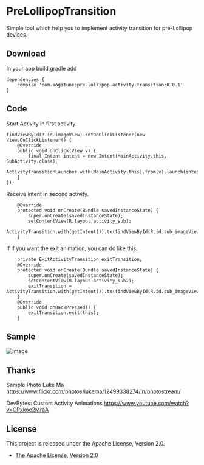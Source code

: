 # PreLollipopTransition
Simple tool which help you to implement activity transition for pre-Lollipop devices.

## Download
In your app build.gradle add

```
dependencies {
    compile 'com.kogitune:pre-lollipop-activity-transition:0.0.1'
}
```

## Code
Start Activity in first activity.

```
findViewById(R.id.imageView).setOnClickListener(new View.OnClickListener() {
    @Override
    public void onClick(View v) {
        final Intent intent = new Intent(MainActivity.this, SubActivity.class);
        ActivityTransitionLauncher.with(MainActivity.this).from(v).launch(intent);
    }
});
```

Receive intent in second activity.

```
    @Override
    protected void onCreate(Bundle savedInstanceState) {
        super.onCreate(savedInstanceState);
        setContentView(R.layout.activity_sub);
        ActivityTransition.with(getIntent()).to(findViewById(R.id.sub_imageView)).start(savedInstanceState);
    }
```

If if you want the exit animation, you can do like this.
```
    private ExitActivityTransition exitTransition;
    @Override
    protected void onCreate(Bundle savedInstanceState) {
        super.onCreate(savedInstanceState);
        setContentView(R.layout.activity_sub2);
        exitTransition = ActivityTransition.with(getIntent()).to(findViewById(R.id.sub_imageView)).start(savedInstanceState);
    }
    @Override
    public void onBackPressed() {
        exitTransition.exit(this);
    }
```

## Sample
![image](https://cloud.githubusercontent.com/assets/1386930/6871816/7e2a25f2-d4e8-11e4-966d-028014e79a5a.gif)

## Thanks
Sample Photo
Luke Ma
https://www.flickr.com/photos/lukema/12499338274/in/photostream/

DevBytes: Custom Activity Animations
https://www.youtube.com/watch?v=CPxkoe2MraA

## License

This project is released under the Apache License, Version 2.0.

* [The Apache License, Version 2.0](http://www.apache.org/licenses/LICENSE-2.0)
